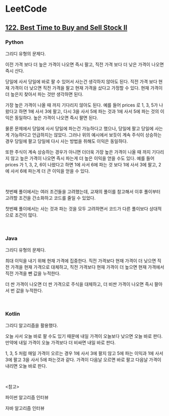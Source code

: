# LeetCode

## [122. Best Time to Buy and Sell Stock II](https://leetcode.com/problems/best-time-to-buy-and-sell-stock-ii/)

### Python

그리디 유형의 문제다.

이전 가격 보다 더 높은 가격이 나오면 즉시 팔고, 직전 가격 보다 더 낮은 가격이 나오면 즉시 산다.

당일에 사서 당일에 바로 팔 수 있어서 사는건 생각하지 않아도 된다. 직전 가격 보다 현재 가격이 더 낮으면 직전 가격을 팔고 현재 가격을 샀다고 가정할 수 있다. 현재 가격이 더 높은지 찾아서 파는 것만 생각하면 된다.

가장 높은 가격이 나올 때 까지 기다리지 않아도 된다. 예를 들어 prices 로 1, 3, 5가 나왔다고 하면 1에 사서 3에 팔고, 다시 3을 사서 5에 파는 것과 1에 사서 5에 파는 것의 이익은 동일하다. 높은 가격이 나오면 즉시 팔면 된다. 

물론 문제에서 당일에 사서 당일에 파는건 가능하다고 했으나, 당일에 팔고 당일에 사는게 가능하다고 언급하지는 않았다. 그러나 위의 예시에서 보듯이 계속 주식이 상승하는 경우 당일에 팔고 당일에 다시 사는 방법을 취해도 이익은 동일하다.

또한 주식이 계속 상승하는 경우가 아니면 더더욱 가장 높은 가격이 나올 때 까지 기다리지 않고 높은 가격이 나오면 즉시 파는게 더 높은 이익을 얻을 수도 있다. 예를 들어 prices 가 1, 3, 2, 6이 나왔다고 하면 1에 사서 6에 파는 것 보다 1에 사서 3에 팔고, 2에 사서 6에 파는게 더 큰 이익을 얻을 수 있다.

<br>

첫번째 풀이에서는 여러 조건들을 고려했는데, 교재의 풀이를 참고해서 이후 풀이부터 고려할 조건을 간소화하고 코드를 줄일 수 있었다.

첫번째 풀이에서는 사는 것과 파는 것을 모두 고려하면서 코드가 다른 풀이보다 상대적으로 조건이 많다.

<br>

### Java

그리디 유형의 문제다.

최대 이익을 내기 위해 현재 가격에 집중한다. 직전 가격보다 현재 가격이 더 낮으면 직전 가격을 현재 가격으로 대체하고, 직전 가격보다 현재 가격이 더 높으면 현재 가격에서 직전 가격을 뺀 값을 누적한다.

더 싼 가격이 나오면 더 싼 가격으로 주식을 대체하고, 더 비싼 가격이 나오면 즉시 팔아서 번 값을 누적한다.

<br>

### Kotlin

그리디 알고리즘을 활용했다.

오늘 사서 오늘 바로 팔 수도 있기 때문에 내일 가격이 오늘보다 낮으면 오늘 바로 판다. 만약에 내일 가격이 오늘 가격보다 더 비싸면 내일 바로 판다.

1, 3, 5 처럼 매일 가격이 오르는 경우 1에 사서 3에 팔지 않고 5에 파는 이익과 1에 사서 3에 팔고 3을 사서 5에 파는것과 같다. 가격이 다음날 오르면 바로 팔고 다음날 가격이 내리면 오늘 바로 판다.

<br>

<참고>

파이썬 알고리즘 인터뷰

자바 알고리즘 인터뷰